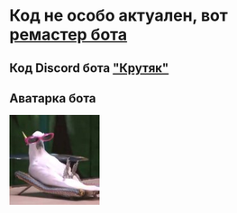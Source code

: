# Код не особо актуален, вот [ремастер бота](https://github.com/Toster404/little-angel-bot)

## Код Discord бота ["Крутяк"](https://discord.com/oauth2/authorize?client_id=1136693304826806342&scope=applications.commands%20bot&permissions=1099511627775)
## Аватарка бота
![Аватарка бота](https://github.com/Toster404/krutyak/blob/main/krutyak.jpg)
